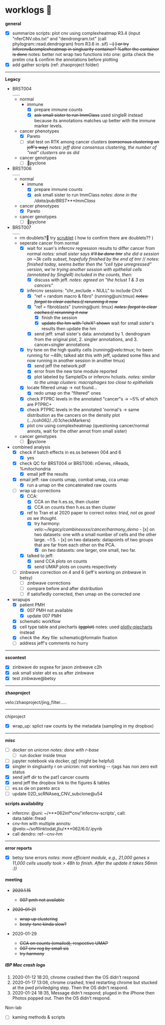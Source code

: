 # worklogs  :book:

**general**

- [x] summarize scripts: plot cnv using complexheatmap R3.4 (input "nferCNV.obs.txt" and "dendrongram.txt" (call phylogram::read.dendrogram) from R3.6 in .sif)
  ~~- [ ] or try Infercnv&complexheatmap in singluarity container? %after the container is done~~ notes: better not wrap two functions into one: gotta check the prelim cna & confirm the annotations before plotting  
- [x] add gather scripts (ref: zhaoproject folder)

------
**Legacy**  

- BRST004  
  ……  
  - normal
    - immune
      - [x] prepare immune counts
      - [x] ~~ask small sister to run ImmClass~~ used singleR instead because its annotations matches up better with the immune marker levels.  
  - cancer phenotypes
    - [x] Pareto  
    - [ ] stat test on RTK among cancer clusters  ~~(consensus clustering on jeff's way)~~ _notes: jeff done consensus clustering, the number of "real" clusterrs are as did_
  - cancer genotypes
    - [ ] :red_circle:pyclone
- BRST006  
  ……  
  - normal
    - immune
      - [x] prepare immune counts
      - [x] ask small sister to run ImmClass _notes: done in the /data/pub/BRST***ImmClass_
  - cancer phenotypes
    - [x] Pareto
  - cancer genotypes 
    - [ ] :red_circle:pyclone
- BRST007  
  ……  
  - rm doublets?:red_circle: try [scrublet](https://github.com/AllonKleinLab/scrublet) ( how to confirm there are doublets?? )
  - seperate cancer from normal
    - [x] wait for xuan's infercnv regression results to differ cancer from normal _notes: small sister says ~~it'll be done tmr~~ she did a session on ~3k cells subset, hopefully finished by the end of tmr_ // _notes: finished today, seems better then the "cell type unregressed" version, we're trying another session with epithelial cells (annotated by SingleR) included in the counts, then:_ 
      - [x] discuss with jeff.  _notes: agreed on "the hclust 1 & 3 as cancers"_
    - [x] infercnv sessions: "chr_exclude = NULL" to include ChrX
      - [x] "ref = random macro & fibro" (running@uni:tmux) ~~_notes: forgot to clear caches:(( rerunning it now_~~
      - [x] "ref = fibroblasts" (running@uni: tmux) ~~_notes: forgot to clear caches:(( rerunning it now_~~
        - [x] finish the session
        - [x] ~~update the hm with "chrX" shown~~ wait for small sister's results then update the hm
      - [x] send jeff: small sister's data: annotated by 1. dendrogram from the original plot, 2. singler annotations, and 3. cancer+singler annotations
    - [x] try tsne on the high quality cells (running@velo:tmux; hv been running for ~48h; talked abt this with jeff, updated some files and now running in another session in another tmux)
      - [x] send jeff the network.pdf
      - [x] error from the  new tsne module reported
      - [x] plot labeled by SampleIDs or infercnv hclusts. _notes: similar to the umap clusters: macrophages too close to epithelials_
    - [x] locate filtered umap &rarr; not found... 
      - [x] redo umap on the "filtered" ones
    - [x] check PTPRC levels in the annotated "cancer"s &rarr; ~5% of which are PTPRC+
    - [x] check PTPRC levels in the annotated 'normal's &rarr; same distribution as the cancers on the density plot (.../coh062/../0.1checkMarkers)
    - [x] plot cnv using complexheatmap (questioning cancer/normal annots, wait for the other annot from small sister) 
  - cancer genotypes
    - [ ] :red_circle:pyclone
- combined analysis
  - [x] check if batch effects in es.ss between 004 and 6
    - [x] yes
  - [x] check QC for BRST004 or BRST006: nGenes, nReads, %mitochondria
    - [x] email jeff the results
  - [x] email jeff: raw counts umap, combat umap, cca umap
    - [x] run a umap on the concatenated raw counts
  - [ ] wrap up corrections
    - [x] CCA:  
      - [x] CCA on the h.es.ss, then cluster
      - [x] CCA on counts then h.es.ss then cluster
    - [x] ref to Tran et al 2020 paper to correct _notes: tried, not as good as we thought._  
      - [x] try harmony: _velo:~/legacy/combinexxxx/cancer/harmony_demo_
            - [x] on two datasets: one with a small number of cells and the other large. ~1:5. 
            - [x] on two datasets: datapoints of two groups that are far from each other on the PCA.  
        - [x] on two datasets: one larger, one small, two far.  
    - [x] talked to jeff: 
      - [x] send CCA plots on counts
      - [x] send UMAP plots on counts respectively
  - [ ] zinbwave correction on 4 and 6 (jeff's working on zinbwave in betsy)
    - [ ] zinbwave corrections
    - [ ] compare before and after distribution 
    - [ ] if satisfiedly corrected, then umap on the corrected one
- wrapups  
  - [x] patient PMH  
    - [x] 007 PMH not available
    - [x] update 007 PMH
  - [x] schematic workflow
  - [x] cell type table and piecharts ~~(ggplot)~~ notes: used [plotly-piecharts](https://plot.ly/r/pie-charts/) instead
  - [x] check the .Key file: schematic@formalin fixation
  - [ ] address jeff's comments no hurry

------
**sscontest**

  - [x] zinbwave do ssgsea for jason zinbwave c2h  
  - [x] ask small sister abt es.ss after zinbwave
  - [x] test zinbwave@betsy

------
**zhaoproject**

velo:/zhaoproject/jing_filter.....

------

chiproject

- [x] wrap_up: splict raw counts by the metadata (sampling in my dropbox) 

------

**misc**  

  - [ ] docker on unicron _notes: done with r-base_
      - [ ] run docker inside tmux
  - [ ] jupyter notebook via docker,  [ref](https://www.dataquest.io/blog/docker-data-science/) (might be helpful)
  - [x] singler in singluarity r on unicron: not working -- rjags has non zero exit status
  - [x] send jeff dir to the pat1 cancer counts
  - [x] send jeff the dropbox link to the figures & tables
  - [ ] es.ss de on pareto arcs
  - [ ] update 02D_scRNAseq_CNV_subclone@u54

**scripts availability**

- infercnv: @uni: ~/***062inf\*cnv/'infercnv-scripts', call: data.table::fread
- cnv-hm with multiple annots: @velo:~/softlinktodat,jliu/***062/6.0/.ipynb
- call dendro: ref--cnv-hm

------

**error reports**

- [x] betsy tsne errors _notes: more efficient module, e.g., 21,000 genes x 11,000 cells usually took > 48h to finish.  After the update it takes 56min :))_

#### meeting

- ~~2020.1.15~~  
  - ~~007 pmh not available~~
- ~~2020-01-21~~
  - ~~wrap up clustering~~
  - ~~besty-tsne kinda slow?~~
  
- 2020-01-29
  - ~~CCA on counts (emailed), respective UMAP~~
  - ~~007 cnv reg by small sis~~
  - ~~try harmony~~

##### IBP Mac crash logs

1. 2020-01-12 18:20, chrome crashed then the OS didn't respond
2. 2020-01-17 13:06, chrome crashed, tried restarting chrome but stucked at the pwd priviledging step. Then the OS didn't respond.  
3. 2020-01-24 18:35, Message didn't respond; pluged in the iPhone then Photos popped out. Then the OS didn't respond.  





Non-lab

- [ ] kaming methods & scripts